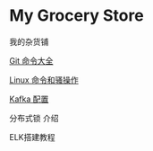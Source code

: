 # My Grocery Store
我的杂货铺

[Git 命令大全](https://github.com/FRookie/My-Grocery-Store/blob/master/Git%20%E5%91%BD%E4%BB%A4)

[Linux 命令和骚操作](https://github.com/FRookie/My-Grocery-Store/blob/master/linux%20%E5%91%BD%E4%BB%A4%E5%92%8C%E9%AA%9A%E6%93%8D%E4%BD%9C)

[Kafka 配置](https://github.com/FRookie/My-Grocery-Store/blob/master/kafka)

分布式锁 介绍

ELK搭建教程
